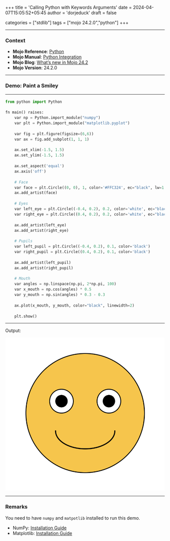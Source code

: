 +++
title = 'Calling Python with Keywords Arguments'
date = 2024-04-07T15:05:52+05:45
author = 'dorjeduck'
draft = false

categories = ["stdlib"]
tags = ["mojo 24.2.0","python"]
+++


---

### Context

- **Mojo Reference**: [Python](https://docs.modular.com/mojo/stdlib/python/)
- **Mojo Manual**: [Python Integration](https://docs.modular.com/mojo/manual/python/)
- **Mojo Blog**: [What’s new in Mojo 24.2](https://www.modular.com/blog/whats-new-in-mojo-24-2-mojo-nightly-enhanced-python-interop-oss-stdlib-and-more)
- **Mojo Version**: 24.2.0

---

### Demo: Paint a Smiley

---
  
```python
from python import Python

fn main() raises:
    var np = Python.import_module("numpy")
    var plt = Python.import_module("matplotlib.pyplot")
 
    var fig = plt.figure(figsize=(6,6))
    var ax = fig.add_subplot(1, 1, 1)

    ax.set_xlim(-1.5, 1.5)
    ax.set_ylim(-1.5, 1.5)

    ax.set_aspect('equal')
    ax.axis('off')

    # Face
    var face = plt.Circle((0, 0), 1, color='#FFC324', ec="black", lw=1.5)
    ax.add_artist(face)

    # Eyes
    var left_eye = plt.Circle((-0.4, 0.2), 0.2, color='white', ec="black", lw=1.5)
    var right_eye = plt.Circle((0.4, 0.2), 0.2, color='white', ec="black", lw=1.5)

    ax.add_artist(left_eye)
    ax.add_artist(right_eye)

    # Pupils
    var left_pupil = plt.Circle((-0.4, 0.2), 0.1, color='black')    
    var right_pupil = plt.Circle((0.4, 0.2), 0.1, color='black')
    
    ax.add_artist(left_pupil)
    ax.add_artist(right_pupil)

    # Mouth
    var angles = np.linspace(np.pi, 2*np.pi, 100)
    var x_mouth = np.cos(angles) * 0.5
    var y_mouth = np.sin(angles) * 0.3 - 0.3
    
    ax.plot(x_mouth, y_mouth, color="black", linewidth=2)

    plt.show()
```

---

Output:

![keep smiling](keep-smiling.png)

---

### Remarks

You need to have `numpy` and `matpotlib` installed to run this demo.

- NumPy: [Installation Guide](https://numpy.org/install/)
- Matplotlib: [Installation Guide](https://matplotlib.org/stable/users/installing.html)
